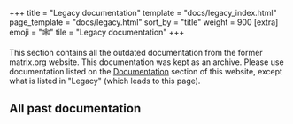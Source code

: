 +++
title = "Legacy documentation"
template = "docs/legacy_index.html"
page_template = "docs/legacy.html"
sort_by = "title"
weight = 900
[extra]
emoji = "🕸️"
tile = "Legacy documentation"
+++

This section contains all the outdated documentation from the former matrix.org
website. This documentation was kept as an archive. Please use documentation
listed on the [Documentation](/docs) section of this website, except what is
listed in "Legacy" (which leads to this page).

## All past documentation
